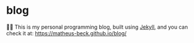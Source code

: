 # blog
👨‍💻 This is my personal programming blog, built using [Jekyll](https://jekyllrb.com/), and you can check it at: https://matheus-beck.github.io/blog/
